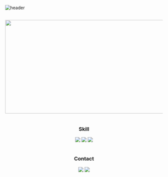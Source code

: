 ![header](https://capsule-render.vercel.app/api?type=waving&color=auto&fontSize=30&text=✨🍻🍟🍀🐠🐬&animation=twinkling)
  
<div align="center">

  <br>
  
  <a href="https://www.gitanimals.org/en_US?utm_medium=image&utm_source=kimgwon&utm_content=farm">
    <img
      src="https://render.gitanimals.org/farms/kimgwon"
      width="600"
      height="300"
    />
  </a>

  <!-- [![Anurag's GitHub stats](https://github-readme-stats.vercel.app/api?username=kimgwon)](https://github.com/kimgwon/github-readme-stats) -->
  
  <br>
  <br>

  <h3>Skill</h3>
  <img src="https://img.shields.io/badge/PyThon-3776AB?style=flat&logo=python&logoColor=white">
  <img src="https://img.shields.io/badge/Kotlin-7F52FF?style=flat&logo=kotlin&logoColor=white">
  <img src="https://img.shields.io/badge/Android-3DDC84?style=flat&logo=android&logoColor=white">
  
  <br>
  <br>

  <h3>Contact</h3>
  <a href="https://velog.io/@kimgwon"><img src="https://img.shields.io/badge/Velog-20C997?style=flat&logo=velog&logoColor=white"></a>
  <a href="mailto:xkqehdwldnjs@gmail.com"><img src="https://img.shields.io/badge/Gmail-EA4335?style=flat-square&logo=Gmail&logoColor=white&link=mailto:xkqehdwldnjs@gmail.com"/></a>
  
</div>
